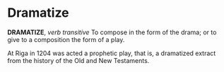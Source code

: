 # Dramatize

**DRAMATIZE**, _verb transitive_ To compose in the form of the drama; or to give to a composition the form of a play.

At Riga in 1204 was acted a prophetic play, that is, a dramatized extract from the history of the Old and New Testaments.